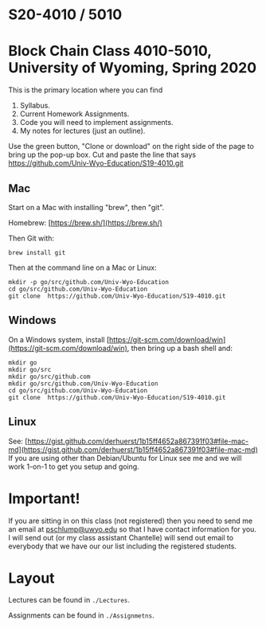 # S20-4010 / 5010

# Block Chain Class 4010-5010, University of Wyoming, Spring 2020

This is the primary location where you can find 

1. Syllabus.
2. Current Homework Assignments.
3. Code you will need to implement assignments.
4. My notes for lectures (just an outline).

Use the green button, "Clone or download" on the right side of the page to 
bring up the pop-up box.  Cut and paste the line that says https://github.com/Univ-Wyo-Education/S19-4010.git

## Mac

Start on a Mac with installing "brew", then "git".

Homebrew: [https://brew.sh/](https://brew.sh/)

Then Git with:

```
brew install git
```

Then at the command line on a Mac or Linux:

```
mkdir -p go/src/github.com/Univ-Wyo-Education
cd go/src/github.com/Univ-Wyo-Education
git clone  https://github.com/Univ-Wyo-Education/S19-4010.git
```

## Windows


On a Windows system, install [https://git-scm.com/download/win](https://git-scm.com/download/win), then bring up a bash shell
and:

```
mkdir go
mkdir go/src
mkdir go/src/github.com
mkdir go/src/github.com/Univ-Wyo-Education
cd go/src/github.com/Univ-Wyo-Education
git clone  https://github.com/Univ-Wyo-Education/S19-4010.git
```

## Linux

See: [https://gist.github.com/derhuerst/1b15ff4652a867391f03#file-mac-md](https://gist.github.com/derhuerst/1b15ff4652a867391f03#file-mac-md)
If you are using other than Debian/Ubuntu for Linux see me and we will work 1-on-1 to get you setup and going.


# Important!

If you are sitting in on this class (not registered) then you need to send me an email at pschlump@uwyo.edu so that I have contact
information for you.  I will send out (or my class assistant Chantelle) will send out email to everybody that we have our our
list including the registered students.

# Layout

Lectures can be found in `./Lectures`.  

Assignments can be found in `./Assignmetns`.


